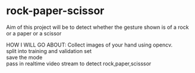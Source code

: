 # rock-paper-scissor

Aim of this project will be to detect whether the gesture shown is of a rock or a paper or a scissor

HOW I WILL GO ABOUT:
    Collect images of your hand using opencv.  
    split into training and validation set   
    save the mode   
    pass in realtime video stream to detect rock,paper,scisssor
